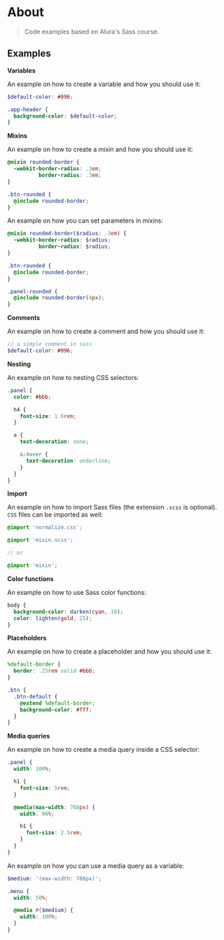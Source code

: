 # About

> Code examples based on Alura's Sass course.

## Examples

**Variables**

An example on how to create a variable and how you should use it:

```scss
$default-color: #096;

.app-header {
  background-color: $default-color;
}
```

**Mixins**

An example on how to create a mixin and how you should use it:

```scss
@mixin rounded-border {
  -webkit-border-radius: .3em;
          border-radius: .3em;
}

.btn-rounded {
  @include rounded-border;
}
```

An example on how you can set parameters in mixins:

```scss
@mixin rounded-border($radius: .3em) {
  -webkit-border-radius: $radius;
          border-radius: $radius;
}

.btn-rounded {
  @include rounded-border;
}

.panel-rounded {
  @include rounded-border(4px);
}
```

**Comments**

An example on how to create a comment and how you should use it:

```scss
// a simple comment in sass
$default-color: #096;
```

**Nesting**

An example on how to nesting CSS selectors:

```scss
.panel {
  color: #bbb;

  h4 {
    font-size: 1.6rem;
  }

  a {
    text-decoration: none;

    &:hover {
      text-decoration: underline;
    }
  }
}
```

**Import**

An example on how to import Sass files (the extension `.scss` is optional). `CSS` files can be imported as well:

```scss
@import 'normalize.css';

@import 'mixin.scss';

// or

@import 'mixin';
```

**Color functions**

An example on how to use Sass color functions:

```scss
body {
  background-color: darken(cyan, 10);
  color: lighten(gold, 25);
}
```

**Placeholders**

An example on how to create a placeholder and how you should use it:

```scss
%default-border {
  border: .25rem solid #bbb;
}

.btn {
  .btn-default {
    @extend %default-border;
    background-color: #fff;
  }
}
```

**Media queries**

An example on how to create a media query inside a CSS selector:

```scss
.panel {
  width: 100%;

  h1 {
    font-size: 5rem;
  }

  @media(max-width: 768px) {
    width: 96%;

    h1 {
      font-size: 2.5rem;
    }
  }
}
```

An example on how you can use a media query as a variable:

```scss
$medium: '(max-width: 768px)';

.menu {
  width: 50%;

  @media #{$medium} {
    width: 100%;
  }
}
```
